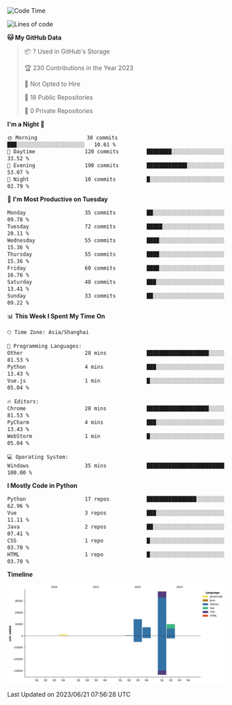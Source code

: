 <!--START_SECTION:waka-->
![Code Time](http://img.shields.io/badge/Code%20Time-6%20hrs%205%20mins-blue)

![Lines of code](https://img.shields.io/badge/From%20Hello%20World%20I%27ve%20Written-70.1%20thousand%20lines%20of%20code-blue)

**🐱 My GitHub Data** 

> 📦 ? Used in GitHub's Storage 
 > 
> 🏆 230 Contributions in the Year 2023
 > 
> 🚫 Not Opted to Hire
 > 
> 📜 18 Public Repositories 
 > 
> 🔑 0 Private Repositories 
 > 
**I'm a Night 🦉** 

```text
🌞 Morning                38 commits          ███░░░░░░░░░░░░░░░░░░░░░░   10.61 % 
🌆 Daytime                120 commits         ████████░░░░░░░░░░░░░░░░░   33.52 % 
🌃 Evening                190 commits         █████████████░░░░░░░░░░░░   53.07 % 
🌙 Night                  10 commits          █░░░░░░░░░░░░░░░░░░░░░░░░   02.79 % 
```
📅 **I'm Most Productive on Tuesday** 

```text
Monday                   35 commits          ██░░░░░░░░░░░░░░░░░░░░░░░   09.78 % 
Tuesday                  72 commits          █████░░░░░░░░░░░░░░░░░░░░   20.11 % 
Wednesday                55 commits          ████░░░░░░░░░░░░░░░░░░░░░   15.36 % 
Thursday                 55 commits          ████░░░░░░░░░░░░░░░░░░░░░   15.36 % 
Friday                   60 commits          ████░░░░░░░░░░░░░░░░░░░░░   16.76 % 
Saturday                 48 commits          ███░░░░░░░░░░░░░░░░░░░░░░   13.41 % 
Sunday                   33 commits          ██░░░░░░░░░░░░░░░░░░░░░░░   09.22 % 
```


📊 **This Week I Spent My Time On** 

```text
🕑︎ Time Zone: Asia/Shanghai

💬 Programming Languages: 
Other                    28 mins             ████████████████████░░░░░   81.53 % 
Python                   4 mins              ███░░░░░░░░░░░░░░░░░░░░░░   13.43 % 
Vue.js                   1 min               █░░░░░░░░░░░░░░░░░░░░░░░░   05.04 % 

🔥 Editors: 
Chrome                   28 mins             ████████████████████░░░░░   81.53 % 
PyCharm                  4 mins              ███░░░░░░░░░░░░░░░░░░░░░░   13.43 % 
WebStorm                 1 min               █░░░░░░░░░░░░░░░░░░░░░░░░   05.04 % 

💻 Operating System: 
Windows                  35 mins             █████████████████████████   100.00 % 
```

**I Mostly Code in Python** 

```text
Python                   17 repos            ████████████████░░░░░░░░░   62.96 % 
Vue                      3 repos             ███░░░░░░░░░░░░░░░░░░░░░░   11.11 % 
Java                     2 repos             ██░░░░░░░░░░░░░░░░░░░░░░░   07.41 % 
CSS                      1 repo              █░░░░░░░░░░░░░░░░░░░░░░░░   03.70 % 
HTML                     1 repo              █░░░░░░░░░░░░░░░░░░░░░░░░   03.70 % 
```



**Timeline**

![Lines of Code chart](https://raw.githubusercontent.com/eya46/eya46/main/assets/bar_graph.png)


 Last Updated on 2023/06/21 07:56:28 UTC
<!--END_SECTION:waka-->